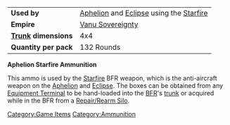 |                                  |                                                                                           |
| -------------------------------- | ----------------------------------------------------------------------------------------- |
| **Used by**                      | [Aphelion](../vehicles/Aphelion.md) and [Eclipse](../vehicles/Eclipse.md) using the [Starfire](</Starfire_(BFR)>) |
| **Empire**                       | [Vanu Sovereignty](../etc/Vanu_Sovereignty.md)                                                   |
| **[Trunk](../terminology/Trunk.md) dimensions** | 4x4                                                                                       |
| **Quantity per pack**            | 132 Rounds                                                                                |

**Aphelion Starfire Ammunition**

This ammo is used by the [Starfire](</Starfire_(BFR)>) BFR
weapon, which is the anti-aircraft weapon on the
[Aphelion](../vehicles/Aphelion.md) and [Eclipse](../vehicles/Eclipse.md). The
boxes can be obtained from any [Equipment
Terminal](../items/Equipment_Terminal.md) to be hand-loaded into the
[BFR](../vehicles/BattleFrame_Robotics.md)'s [trunk](../terminology/Trunk.md) or acquired while in
the BFR from a [Repair/Rearm Silo](../items/Repair_Rearm_Silo.md).

[Category:Game Items](../Category:Game_Items.md)
[Category:Ammunition](../Category:Ammunition.md)
